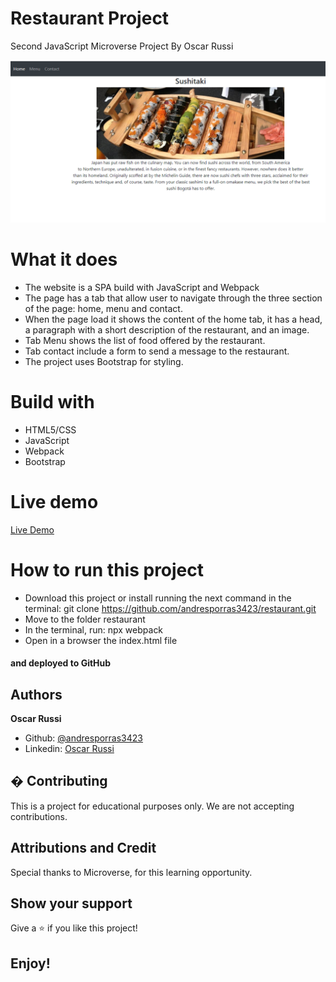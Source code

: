 # Restaurant Project

Second JavaScript Microverse Project By Oscar Russi

![screenshot](./restaurant-screenshot.png)


# What it does

- The website is a SPA build with JavaScript and Webpack
- The page has a tab that allow user to navigate through the three section of the page: home, menu and contact.
- When the page load it shows the content of the home tab, it has a head, a paragraph with a short description of the restaurant, and an image.
- Tab Menu shows the list of food offered by the restaurant.
- Tab contact include a form to send a message to the restaurant.
- The project uses Bootstrap for styling.

# Build with

- HTML5/CSS
- JavaScript
- Webpack
- Bootstrap

# Live demo

[Live Demo](https://andresporras3423.github.io/library/index.html)

# How to run this project

- Download this project or install running the next command in the terminal: git clone https://github.com/andresporras3423/restaurant.git
- Move to the folder restaurant
- In the terminal, run: npx webpack
- Open in a browser the index.html file

#### and deployed to GitHub

## Authors

**Oscar Russi**
- Github: [@andresporras3423](https://github.com/andresporras3423/)
- Linkedin: [Oscar Russi](https://www.linkedin.com/in/oscar-andres-russi-porras)

## � Contributing

This is a project for educational purposes only. We are not accepting contributions.

## Attributions and Credit

Special thanks to Microverse, for this learning opportunity. 

## Show your support

Give a ⭐️ if you like this project!

## Enjoy!